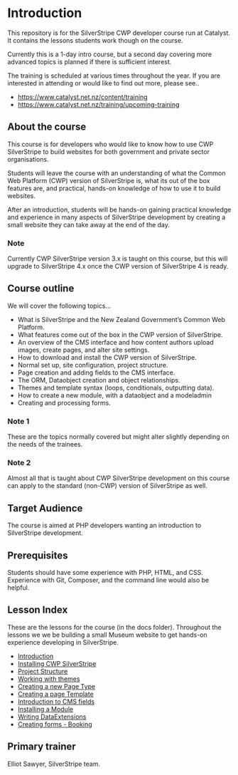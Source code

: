 # Introduction

This repository is for the SilverStripe CWP developer course run at Catalyst. It contains the lessons students work though on the course.

Currently this is a 1-day intro course, but a second day covering more advanced topics is planned if there is sufficient interest.

The training is scheduled at various times throughout the year. If you are interested in attending or would like to find out more, please see..

* https://www.catalyst.net.nz/content/training
* https://www.catalyst.net.nz/training/upcoming-training

## About the course
This course is for developers who would like to know how to use CWP SilverStripe to build websites for both government and private sector organisations.

Students will leave the course with an understanding of what the Common Web Platform (CWP) version of SilverStripe is, what its out of the box features are, and practical, hands-on knowledge of how to use it to build websites.

After an introduction, students will be hands-on gaining practical knowledge and experience in many aspects of SilverStripe development by creating a small website they can take away at the end of the day.

### Note

Currently CWP SilverStripe version 3.x is taught on this course, but this will upgrade to SilverStripe 4.x once the CWP version of SilverStripe 4 is ready.

## Course outline

We will cover the following topics...
* What is SilverStripe and the New Zealand Government’s Common Web Platform.
* What features come out of the box in the CWP version of SilverStripe.
* An overview of the CMS interface and how content authors upload images, create pages, and alter site settings.
* How to download and install the CWP version of SilverStripe.
* Normal set up, site configuration, project structure.
* Page creation and adding fields to the CMS interface.
* The ORM, Dataobject creation and object relationships.
* Themes and template syntax (loops, conditionals, outputting data).
* How to create a new module, with a dataobject and a modeladmin
* Creating and processing forms.

### Note 1

These are the topics normally covered but might alter slightly depending on the needs of the trainees.

### Note 2

Almost all that is taught about CWP SilverStripe development on this course can apply to the standard (non-CWP) version of SilverStripe as well.


## Target Audience

The course is aimed at PHP developers wanting an introduction to SilverStripe development.

## Prerequisites
Students should have some experience with PHP, HTML, and CSS. Experience with Git, Composer, and the command line would also be helpful.


## Lesson Index

These are the lessons for the course (in the docs folder). Throughout the lessons we we be building a small Museum website to get hands-on experience developing in SilverStripe.

* [Introduction](slides/docs/introduction.md)
* [Installing CWP SilverStripe](slides/docs/01_InstallingCWPSilverStripe.md)
* [Project Structure](slides/docs/02_SiteProjectStructure.md)
* [Working with themes](slides/docs/03_WorkingWithThemes.md)
* [Creating a new Page Type](slides/docs/04_CreatingANewPage.md)
* [Creating a page Template](slides/docs/05_CreatingATemplate.md)
* [Introduction to CMS fields](slides/docs/06_IntroToCMSFields.md)
* [Installing a Module](slides/docs/07_InstallingAModule.md)
* [Writing DataExtensions](slides/docs/08_WritingDataExtensions.md)
* [Creating forms - Booking](slides/docs/09_WritingForms.md)

## Primary trainer

Elliot Sawyer, SilverStripe team.
